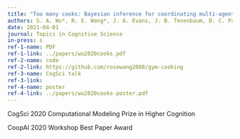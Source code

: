```yaml
---
title: "Too many cooks: Bayesian inference for coordinating multi-agent collaboration"
authors: S. A. Wu*, R. E. Wang*, J. A. Evans, J. B. Tenenbaum, D. C. Parkes, M. Kleiman-Weiner
date: 2021-04-01
journal: Topics in Cognitive Science
in-press: s
ref-1-name: PDF
ref-1-link: ../papers/wu2020cooks.pdf
ref-2-name: code
ref-2-link: https://github.com/rosewang2008/gym-cooking
ref-3-name: CogSci talk
ref-3-link:
ref-4-name: poster
ref-4-link: ../papers/wu2020cooks-poster.pdf
---
```


CogSci 2020 Computational Modeling Prize in Higher Cognition

CoopAI 2020 Workshop Best Paper Award
